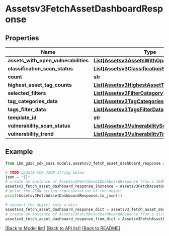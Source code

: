# Assetsv3FetchAssetDashboardResponse


## Properties

Name | Type | Description | Notes
------------ | ------------- | ------------- | -------------
**assets_with_open_vulnerabilities** | [**List[Assetsv3AssetsWithOpenVulnerabilities]**](Assetsv3AssetsWithOpenVulnerabilities.md) |  | [optional] 
**classification_scan_status** | [**List[Assetsv3ClassificationScanStatus]**](Assetsv3ClassificationScanStatus.md) |  | [optional] 
**count** | **str** |  | [optional] 
**highest_asset_tag_counts** | [**List[Assetsv3HighestAssetTagCounts]**](Assetsv3HighestAssetTagCounts.md) |  | [optional] 
**selected_filters** | [**List[Assetsv3FilterCatagory]**](Assetsv3FilterCatagory.md) |  | [optional] 
**tag_categories_data** | [**List[Assetsv3TagCategoriesData]**](Assetsv3TagCategoriesData.md) |  | [optional] 
**tags_filter_data** | [**List[Assetsv3TagsFilterData]**](Assetsv3TagsFilterData.md) |  | [optional] 
**template_id** | **str** |  | [optional] 
**vulnerability_scan_status** | [**List[Assetsv3VulnerabilityScanStatus]**](Assetsv3VulnerabilityScanStatus.md) |  | [optional] 
**vulnerability_trend** | [**List[Assetsv3VulnerabilityTrend]**](Assetsv3VulnerabilityTrend.md) |  | [optional] 

## Example

```python
from ibm_gdsc_sdk_saas.models.assetsv3_fetch_asset_dashboard_response import Assetsv3FetchAssetDashboardResponse

# TODO update the JSON string below
json = "{}"
# create an instance of Assetsv3FetchAssetDashboardResponse from a JSON string
assetsv3_fetch_asset_dashboard_response_instance = Assetsv3FetchAssetDashboardResponse.from_json(json)
# print the JSON string representation of the object
print(Assetsv3FetchAssetDashboardResponse.to_json())

# convert the object into a dict
assetsv3_fetch_asset_dashboard_response_dict = assetsv3_fetch_asset_dashboard_response_instance.to_dict()
# create an instance of Assetsv3FetchAssetDashboardResponse from a dict
assetsv3_fetch_asset_dashboard_response_from_dict = Assetsv3FetchAssetDashboardResponse.from_dict(assetsv3_fetch_asset_dashboard_response_dict)
```
[[Back to Model list]](../README.md#documentation-for-models) [[Back to API list]](../README.md#documentation-for-api-endpoints) [[Back to README]](../README.md)


